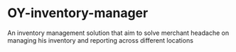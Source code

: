 # OY-inventory-manager
An inventory management solution that aim to solve merchant headache on managing his inventory and reporting across different locations
